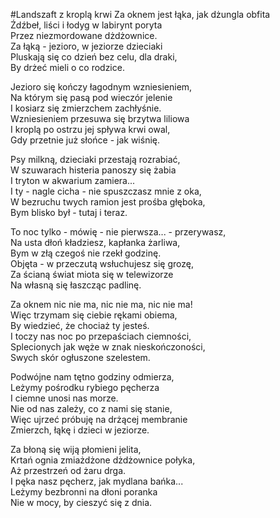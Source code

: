 #Landszaft z kroplą krwi
Za oknem jest łąka, jak dżungla obfita  
Źdźbeł, liści i łodyg w labirynt poryta  
Przez niezmordowane dżdżownice.  
Za łąką - jezioro, w jeziorze dzieciaki  
Pluskają się co dzień bez celu, dla draki,  
By drżeć mieli o co rodzice.  
  
Jezioro się kończy łagodnym wzniesieniem,  
Na którym się pasą pod wieczór jelenie  
I kosiarz się zmierzchem zachłyśnie.  
Wzniesieniem przesuwa się brzytwa liliowa  
I kroplą po ostrzu jej spływa krwi owal,  
Gdy przetnie już słońce - jak wiśnię.  
  
Psy milkną, dzieciaki przestają rozrabiać,  
W szuwarach histeria panoszy się żabia  
I tryton w akwarium zamiera...  
I ty - nagle cicha - nie spuszczasz mnie z oka,  
W bezruchu twych ramion jest prośba głęboka,  
Bym blisko był - tutaj i teraz.  
  
To noc tylko - mówię - nie pierwsza... - przerywasz,  
Na usta dłoń kładziesz, kapłanka żarliwa,  
Bym w złą czegoś nie rzekł godzinę.  
Objęta - w przeczutą wsłuchujesz się grozę,  
Za ścianą świat miota się w telewizorze  
Na własną się łaszcząc padlinę.  
  
Za oknem nic nie ma, nic nie ma, nic nie ma!  
Więc trzymam się ciebie rękami obiema,  
By wiedzieć, że chociaż ty jesteś.  
I toczy nas noc po przepaściach ciemności,  
Splecionych jak węże w znak nieskończoności,  
Swych skór ogłuszone szelestem.  
  
Podwójne nam tętno godziny odmierza,  
Leżymy pośrodku rybiego pęcherza  
I ciemne unosi nas morze.  
Nie od nas zależy, co z nami się stanie,  
Więc ujrzeć próbuję na drżącej membranie  
Zmierzch, łąkę i dzieci w jeziorze.  
  
Za błoną się wiją płomieni jelita,  
Krtań ognia zmiażdżone dżdżownice połyka,  
Aż przestrzeń od żaru drga.  
I pęka nasz pęcherz, jak mydlana bańka...  
Leżymy bezbronni na dłoni poranka  
Nie w mocy, by cieszyć się z dnia.  
